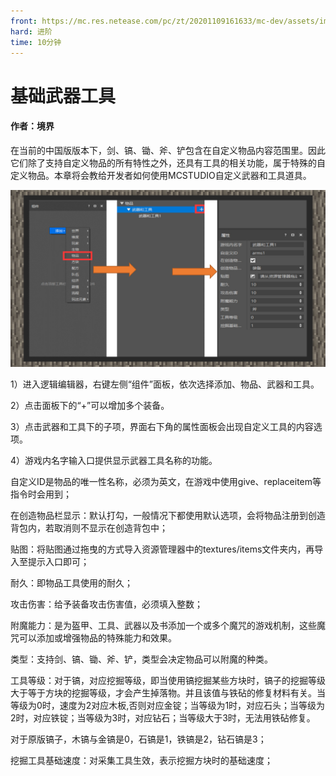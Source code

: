 ```yaml
---
front: https://mc.res.netease.com/pc/zt/20201109161633/mc-dev/assets/img/1_1.3a2ff48f.jpg
hard: 进阶
time: 10分钟
---
```


# 基础武器工具



#### 作者：境界



在当前的中国版版本下，剑、镐、锄、斧、铲包含在自定义物品内容范围里。因此它们除了支持自定义物品的所有特性之外，还具有工具的相关功能，属于特殊的自定义物品。本章将会教给开发者如何使用MCSTUDIO自定义武器和工具道具。

![](./images/1_1.jpg)



1）进入逻辑编辑器，右键左侧“组件”面板，依次选择添加、物品、武器和工具。

2）点击面板下的“+”可以增加多个装备。

3）点击武器和工具下的子项，界面右下角的属性面板会出现自定义工具的内容选项。

4）游戏内名字输入口提供显示武器工具名称的功能。

自定义ID是物品的唯一性名称，必须为英文，在游戏中使用give、replaceitem等指令时会用到；

在创造物品栏显示：默认打勾，一般情况下都使用默认选项，会将物品注册到创造背包内，若取消则不显示在创造背包中；

贴图：将贴图通过拖曳的方式导入资源管理器中的textures/items文件夹内，再导入至提示入口即可；

耐久：即物品工具使用的耐久；

攻击伤害：给予装备攻击伤害值，必须填入整数；

附魔能力：是为盔甲、工具、武器以及书添加一个或多个魔咒的游戏机制，这些魔咒可以添加或增强物品的特殊能力和效果。

类型：支持剑、镐、锄、斧、铲，类型会决定物品可以附魔的种类。

工具等级：对于镐，对应挖掘等级，即当使用镐挖掘某些方块时，镐子的挖掘等级大于等于方块的挖掘等级，才会产生掉落物。并且该值与铁砧的修复材料有关。当等级为0时，速度为2对应木板,否则对应金锭；当等级为1时，对应石头；当等级为2时，对应铁锭；当等级为3时，对应钻石；当等级大于3时，无法用铁砧修复。

对于原版镐子，木镐与金镐是0，石镐是1，铁镐是2，钻石镐是3；

挖掘工具基础速度：对采集工具生效，表示挖掘方块时的基础速度；